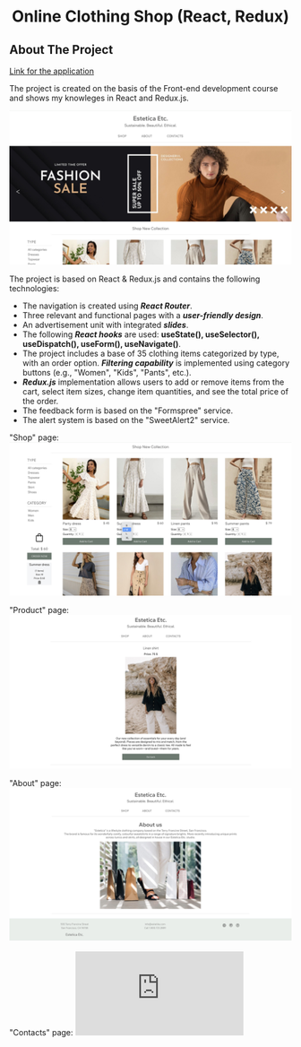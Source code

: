 <h1 align="center">Online Clothing Shop (React, Redux)</h1>

<!-- ABOUT THE PROJECT -->
## About The Project

[Link for the application](https://alesya-superfin-online-clothing-shop.netlify.app/)

The project is created on the basis of the Front-end development course and shows my knowleges in React and Redux.js.

![Product Name Screen Shot](https://github.com/AlesyaSuperfin/online-clothing-shop/blob/main/public/redux_store_1.jpg#:~:text=redux_store_1.-,jpg,-redux_store_2.jpg)

The project is based on React & Redux.js and contains the following technologies:

* The navigation is created using ***React Router***.
* Three relevant and functional pages with a ***user-friendly design***.
* An advertisement unit with integrated ***slides***.
* The following ***React hooks*** are used: **useState(), useSelector(), useDispatch(), useForm(), useNavigate()**.
* The project includes a base of 35 clothing items categorized by type, with an order option. ***Filtering capability*** is implemented using category buttons (e.g., "Women", "Kids", "Pants", etc.).
* ***Redux.js*** implementation allows users to add or remove items from the cart, select item sizes, change item quantities, and see the total price of the order.
* The feedback form is based on the "Formspree" service.
* The alert system is based on the "SweetAlert2" service.

"Shop" page:
![Product Name Screen Shot](https://github.com/AlesyaSuperfin/online-clothing-shop/blob/main/public/redux_store_2.jpg#:~:text=redux_store_2.-,jpg,-redux_store_3.jpg)

"Product" page:
![Product Name Screen Shot](https://github.com/AlesyaSuperfin/online-clothing-shop/blob/main/public/redux_store_3.jpg#:~:text=redux_store_3.-,jpg,-redux_store_4.jpg)

"About" page:
![Product Name Screen Shot](https://github.com/AlesyaSuperfin/online-clothing-shop/blob/main/public/redux_store_4.jpg#:~:text=redux_store_4.-,jpg,-redux_store_5.jpg)

"Contacts" page:
![Product Name Screen Shot](https://github.com/AlesyaSuperfin/online-clothing-shop/edit/main/README.md#:~:text=redux_store_4.jpg-,redux_store_5,-.jpg)
